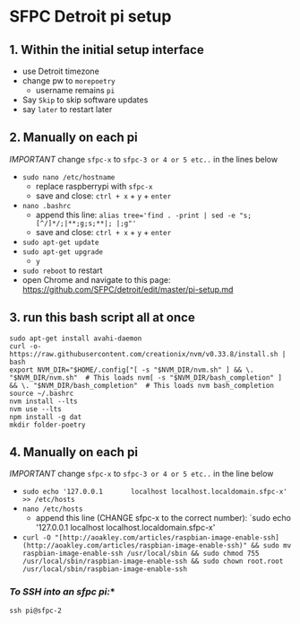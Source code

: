 # SFPC Detroit pi setup

## 1. **Within the initial setup interface**
- use Detroit timezone
- change pw to `morepoetry`
    - username remains `pi`
- Say `Skip` to skip software updates 
- say `later` to restart later


## 2. **Manually on each pi**

*IMPORTANT* change `sfpc-x` to `sfpc-3 or 4 or 5 etc..` in the lines below

- `sudo nano /etc/hostname`
    - replace raspberrypi with `sfpc-x` 
    - save and close: `ctrl + x` + `y` + `enter`
- `nano .bashrc`
    - append this line: `alias tree='find . -print | sed -e "s;[^/]*/;|**;g;s;**|; |;g"'`
    - save and close: `ctrl + x` + `y` + `enter`
- `sudo apt-get update`
- `sudo apt-get upgrade`
    - `y`
- `sudo reboot` to restart
- open Chrome and navigate to this page: https://github.com/SFPC/detroit/edit/master/pi-setup.md


## 3. **run this bash script all at once**

    sudo apt-get install avahi-daemon
    curl -o- https://raw.githubusercontent.com/creationix/nvm/v0.33.8/install.sh | bash  
    export NVM_DIR="$HOME/.config["[ -s "$NVM_DIR/nvm.sh" ] && \. "$NVM_DIR/nvm.sh"  # This loads nvm[ -s "$NVM_DIR/bash_completion" ] && \. "$NVM_DIR/bash_completion"  # This loads nvm bash_completion
    source ~/.bashrc
    nvm install --lts
    nvm use --lts
    npm install -g dat
    mkdir folder-poetry


## 4. **Manually on each pi**

*IMPORTANT* change `sfpc-x` to `sfpc-3 or 4 or 5 etc..` in the line below

- `sudo echo '127.0.0.1       localhost localhost.localdomain.sfpc-x' >> /etc/hosts`
- `nano /etc/hosts`
    - append this line (CHANGE sfpc-x to the correct number): `sudo echo '127.0.0.1       localhost localhost.localdomain.sfpc-x'
- `curl -O "[http://aoakley.com/articles/raspbian-image-enable-ssh](http://aoakley.com/articles/raspbian-image-enable-ssh)" && sudo mv raspbian-image-enable-ssh /usr/local/sbin && sudo chmod 755 /usr/local/sbin/raspbian-image-enable-ssh && sudo chown root.root /usr/local/sbin/raspbian-image-enable-ssh`



### *To SSH into an sfpc pi:**
`ssh pi@sfpc-2`
